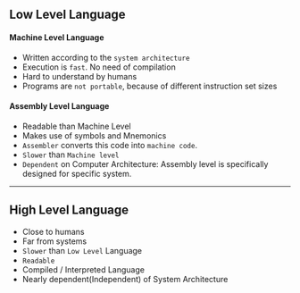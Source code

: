 ## Low Level Language

#### Machine Level Language
- Written according to the `system architecture`
- Execution is `fast`. No need of compilation
- Hard to understand by humans
- Programs are `not portable`, because of different instruction set sizes



#### Assembly Level Language
- Readable than Machine Level
- Makes use of symbols and Mnemonics
- `Assembler` converts this code into `machine code`.
- `Slower` than `Machine level`
- `Dependent` on Computer Architecture: Assembly level is specifically designed for specific system.

---

## High Level Language
- Close to humans
- Far from systems
- `Slower` than `Low Level` Language
- `Readable`
- Compiled / Interpreted Language 
- Nearly dependent(Independent) of System Architecture